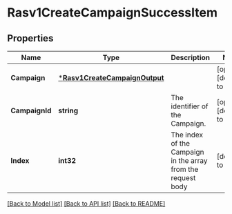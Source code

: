 # Rasv1CreateCampaignSuccessItem

## Properties
Name | Type | Description | Notes
------------ | ------------- | ------------- | -------------
**Campaign** | [***Rasv1CreateCampaignOutput**](RASv1CreateCampaignOutput.md) |  | [optional] [default to null]
**CampaignId** | **string** | The identifier of the Campaign. | [optional] [default to null]
**Index** | **int32** | The index of the Campaign in the array from the request body | [default to null]

[[Back to Model list]](../README.md#documentation-for-models) [[Back to API list]](../README.md#documentation-for-api-endpoints) [[Back to README]](../README.md)


